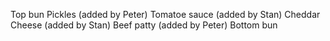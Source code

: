 Top bun
Pickles (added by Peter)
Tomatoe sauce (added by Stan)
Cheddar Cheese (added by Stan)
Beef patty (added by Peter)
Bottom bun